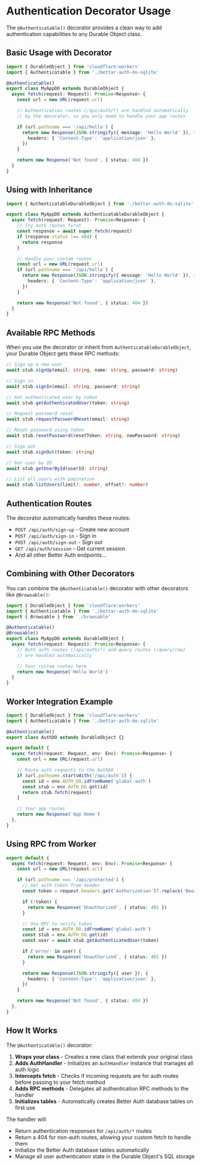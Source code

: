 # Authentication Decorator Usage

The `@Authenticatable()` decorator provides a clean way to add authentication capabilities to any Durable Object class.

## Basic Usage with Decorator

```typescript
import { DurableObject } from 'cloudflare:workers'
import { Authenticatable } from './bettar-auth-do-sqlite'

@Authenticatable()
export class MyAppDO extends DurableObject {
  async fetch(request: Request): Promise<Response> {
    const url = new URL(request.url)

    // Authentication routes (/api/auth/*) are handled automatically
    // by the decorator, so you only need to handle your app routes

    if (url.pathname === '/api/hello') {
      return new Response(JSON.stringify({ message: 'Hello World' }), {
        headers: { 'Content-Type': 'application/json' },
      })
    }

    return new Response('Not found', { status: 404 })
  }
}
```

## Using with Inheritance

```typescript
import { AuthenticatableDurableObject } from './bettar-auth-do-sqlite'

export class MyAppDO extends AuthenticatableDurableObject {
  async fetch(request: Request): Promise<Response> {
    // Try auth routes first
    const response = await super.fetch(request)
    if (response.status !== 404) {
      return response
    }

    // Handle your custom routes
    const url = new URL(request.url)
    if (url.pathname === '/api/hello') {
      return new Response(JSON.stringify({ message: 'Hello World' }), {
        headers: { 'Content-Type': 'application/json' },
      })
    }

    return new Response('Not found', { status: 404 })
  }
}
```

## Available RPC Methods

When you use the decorator or inherit from `AuthenticatableDurableObject`, your Durable Object gets these RPC methods:

```typescript
// Sign up a new user
await stub.signUp(email: string, name: string, password: string)

// Sign in
await stub.signIn(email: string, password: string)

// Get authenticated user by token
await stub.getAuthenticatedUser(token: string)

// Request password reset
await stub.requestPasswordReset(email: string)

// Reset password using token
await stub.resetPassword(resetToken: string, newPassword: string)

// Sign out
await stub.signOut(token: string)

// Get user by ID
await stub.getUserById(userId: string)

// List all users with pagination
await stub.listUsers(limit?: number, offset?: number)
```

## Authentication Routes

The decorator automatically handles these routes:

- `POST /api/auth/sign-up` - Create new account
- `POST /api/auth/sign-in` - Sign in
- `POST /api/auth/sign-out` - Sign out
- `GET /api/auth/session` - Get current session
- And all other Better Auth endpoints...

## Combining with Other Decorators

You can combine the `@Authenticatable()` decorator with other decorators like `@Browsable()`:

```typescript
import { DurableObject } from 'cloudflare:workers'
import { Authenticatable } from './bettar-auth-do-sqlite'
import { Browsable } from './browsable'

@Authenticatable()
@Browsable()
export class MyAppDO extends DurableObject {
  async fetch(request: Request): Promise<Response> {
    // Both auth routes (/api/auth/*) and query routes (/query/raw)
    // are handled automatically

    // Your custom routes here
    return new Response('Hello World')
  }
}
```

## Worker Integration Example

```typescript
import { DurableObject } from 'cloudflare:workers'
import { Authenticatable } from './bettar-auth-do-sqlite'

@Authenticatable()
export class AuthDO extends DurableObject {}

export default {
  async fetch(request: Request, env: Env): Promise<Response> {
    const url = new URL(request.url)

    // Route auth requests to the AuthDO
    if (url.pathname.startsWith('/api/auth')) {
      const id = env.AUTH_DO.idFromName('global-auth')
      const stub = env.AUTH_DO.get(id)
      return stub.fetch(request)
    }

    // Your app routes
    return new Response('App Home')
  },
}
```

## Using RPC from Worker

```typescript
export default {
  async fetch(request: Request, env: Env): Promise<Response> {
    const url = new URL(request.url)

    if (url.pathname === '/api/protected') {
      // Get auth token from header
      const token = request.headers.get('Authorization')?.replace('Bearer ', '')

      if (!token) {
        return new Response('Unauthorized', { status: 401 })
      }

      // Use RPC to verify token
      const id = env.AUTH_DO.idFromName('global-auth')
      const stub = env.AUTH_DO.get(id)
      const user = await stub.getAuthenticatedUser(token)

      if ('error' in user) {
        return new Response('Unauthorized', { status: 401 })
      }

      return new Response(JSON.stringify({ user }), {
        headers: { 'Content-Type': 'application/json' },
      })
    }

    return new Response('Not found', { status: 404 })
  },
}
```

## How It Works

The `@Authenticatable()` decorator:

1. **Wraps your class** - Creates a new class that extends your original class
2. **Adds AuthHandler** - Initializes an `AuthHandler` instance that manages all auth logic
3. **Intercepts fetch** - Checks if incoming requests are for auth routes before passing to your fetch method
4. **Adds RPC methods** - Delegates all authentication RPC methods to the handler
5. **Initializes tables** - Automatically creates Better Auth database tables on first use

The handler will:

- Return authentication responses for `/api/auth/*` routes
- Return a 404 for non-auth routes, allowing your custom fetch to handle them
- Initialize the Better Auth database tables automatically
- Manage all user authentication state in the Durable Object's SQL storage
